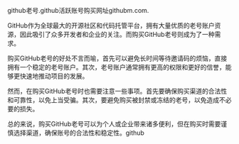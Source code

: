 github老号.github活跃账号购买网址githubm.com.

GitHub作为全球最大的开源社区和代码托管平台，拥有大量优质的老号账户资源，因此吸引了众多开发者和企业的关注。而购买GitHub老号则成为了一种需求。

购买GitHub老号的好处不言而喻，首先可以避免长时间等待邀请码的烦恼，直接拥有一个稳定的老号账户。其次，老号账户通常拥有更高的权限和更好的信誉，能够更快速地推动项目的发展。

然而，在购买GitHub老号时也需要注意一些事项。首先要确保购买渠道的合法性和可靠性，以免上当受骗。其次，要避免购买被封禁或冻结的老号，以免造成不必要的损失。

总的来说，购买GitHub老号可以为个人或企业带来诸多便利，但在购买时需要谨慎选择渠道，确保账号的合法性和稳定性。github

